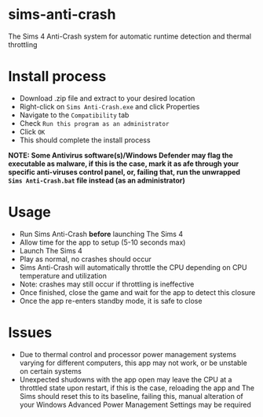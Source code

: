 # sims-anti-crash
The Sims 4 Anti-Crash system for automatic runtime detection and thermal throttling

# Install process
- Download .zip file and extract to your desired location
- Right-click on `Sims Anti-Crash.exe` and click Properties
- Navigate to the `Compatibility` tab
- Check `Run this program as an administrator`
- Click `OK`
- This should complete the install process

**NOTE: Some Antivirus software(s)/Windows Defender may flag the executable as malware, if this is the case, mark it as afe through your specific anti-viruses control panel, or, failing that, run the unwrapped `Sims Anti-Crash.bat` file instead (as an administrator)**

# Usage
- Run Sims Anti-Crash **before** launching The Sims 4
- Allow time for the app to setup (5-10 seconds max)
- Launch The Sims 4
- Play as normal, no crashes should occur
- Sims Anti-Crash will automatically throttle the CPU depending on CPU temperature and utilization
- Note: crashes may still occur if throttling is ineffective
- Once finished, close the game and wait for the app to detect this closure
- Once the app re-enters standby mode, it is safe to close

# Issues
- Due to thermal control and processor power management systems varying for different computers, this app may not work, or be unstable on certain systems
- Unexpected shudowns with the app open may leave the CPU at a throttled state upon restart, if this is the case, reloading the app and The Sims should reset this to its baseline, failing this, manual alteration of your Windows Advanced Power Management Settings may be required
